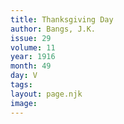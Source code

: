 ```yaml
---
title: Thanksgiving Day
author: Bangs, J.K.
issue: 29
volume: 11
year: 1916
month: 49
day: V
tags:
layout: page.njk
image:
---
```



